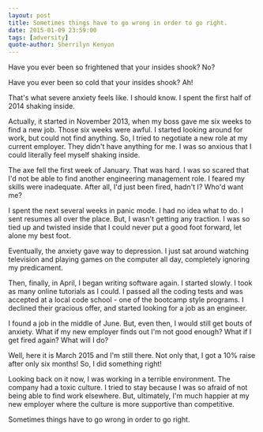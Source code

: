 ```yaml
---
layout: post
title: Sometimes things have to go wrong in order to go right.
date: 2015-01-09 23:59:00
tags: [adversity]
quote-author: Sherrilyn Kenyon
---
```


Have you ever been so frightened that your insides shook? No?

Have you ever been so cold that your insides shook? Ah!

That's what severe anxiety feels like. I should know. I spent the first half
of 2014 shaking inside.

Actually, it started in November 2013, when my boss gave me six weeks to find
a new job. Those six weeks were awful. I started looking around for work, but
could not find anything. So, I tried to negotiate a new role at my current
employer. They didn't have anything for me. I was so anxious that I could
literally feel myself shaking inside.

The axe fell the first week of January. That was hard. I was so scared that
I'd not be able to find another engineering management role. I feared my
skills were inadequate. After all, I'd just been fired, hadn't I? Who'd want me?

I spent the next several weeks in panic mode. I had no idea what to do. I sent
resumes all over the place. But, I wasn't getting any traction. I was so tied
up and twisted inside that I could never put a good foot forward, let alone my
best foot.

Eventually, the anxiety gave way to depression. I just sat around watching
television and playing games on the computer all day, completely ignoring my
predicament.

Then, finally, in April, I began writing software again. I started slowly. I
took as many online tutorials as I could. I passed all the coding tests and
was accepted at a local code school - one of the bootcamp style programs.
I declined their gracious offer, and started looking for a job as an engineer.

I found a job in the middle of June. But, even then, I would still get bouts
of anxiety. What if my new employer finds out I'm not good enough? What if I
get fired again? What will I do?

Well, here it is March 2015 and I'm still there. Not only that, I got a 10%
raise after only six months! So, I did something right!

Looking back on it now, I was working in a terrible environment. The company
had a toxic culture. I tried to stay because I was so afraid of not being able
to find work elsewhere. But, ultimately, I'm much happier at my new employer
where the culture is more supportive than competitive.

Sometimes things have to go wrong in order to go right.
